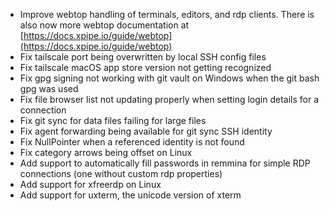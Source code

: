 - Improve webtop handling of terminals, editors, and rdp clients. There is also now more webtop documentation at [https://docs.xpipe.io/guide/webtop](https://docs.xpipe.io/guide/webtop)
- Fix tailscale port being overwritten by local SSH config files
- Fix tailscale macOS app store version not getting recognized
- Fix gpg signing not working with git vault on Windows when the git bash gpg was used
- Fix file browser list not updating properly when setting login details for a connection
- Fix git sync for data files failing for large files
- Fix agent forwarding being available for git sync SSH identity
- Fix NullPointer when a referenced identity is not found
- Fix category arrows being offset on Linux
- Add support to automatically fill passwords in remmina for simple RDP connections (one without custom rdp properties)
- Add support for xfreerdp on Linux
- Add support for uxterm, the unicode version of xterm
